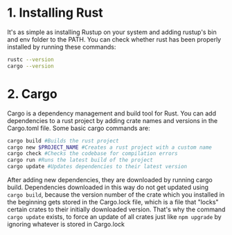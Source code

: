 # 1. Installing Rust

It's as simple as installing Rustup on your system and adding rustup's bin and env folder to the PATH. You can check whether rust has been properly installed by running these commands:

```BASH
rustc --version
cargo --version
```

# 2. Cargo
Cargo is a dependency management and build tool for Rust. You can add dependencies to a rust project by adding crate names and versions in the Cargo.toml file. Some basic cargo commands are:

```BASH
cargo build #Builds the rust project
cargo new $PROJECT_NAME #Creates a rust project with a custom name
cargo check #Checks the codebase for compilation errors
cargo run #Runs the latest build of the project
cargo update #Updates dependencies to their latest version
```

After adding new dependencies, they are downloaded by running cargo build. Dependencies downloaded in this way do not get updated using `cargo build`, because the version number of the crate which you installed in the beginning gets stored in the Cargo.lock file, which is a file that "locks" certain crates to their initially downloaded version. That's why the command `cargo update` exists, to force an update of all crates just like `npm upgrade` by ignoring whatever is stored in Cargo.lock